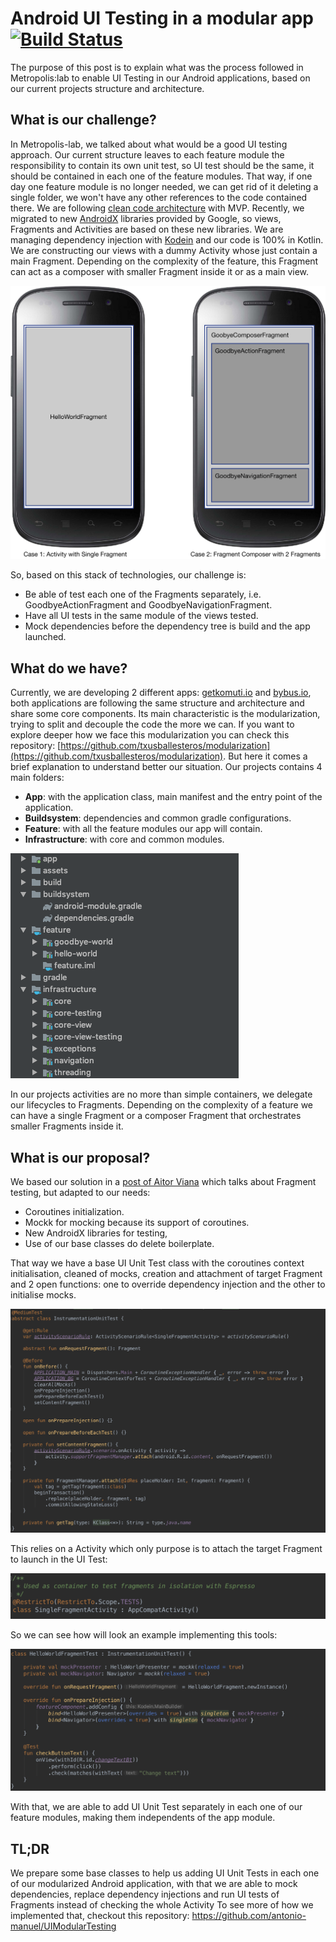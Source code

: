 # Android UI Testing in a modular app [![Build Status](https://app.bitrise.io/app/f421a0e5c96bc62e/status.svg?token=WjZ39B_geLq05ip77toE9w&branch=master)](https://app.bitrise.io/app/f421a0e5c96bc62e)
The purpose of this post is to explain what was the process followed in Metropolis:lab to enable UI Testing in our Android applications, based on our current projects structure and architecture.

## What is our challenge?
In Metropolis-lab, we talked about what would be a good UI testing approach. Our current structure leaves to each feature module the responsibility to contain its own unit test, so UI test should be the same, it should be contained in each one of the feature modules. That way, if one day one feature module is no longer needed, we can get rid of it deleting a single folder, we won't have any other references to the code contained there.
We are following [clean code architecture](https://blog.cleancoder.com/uncle-bob/2012/08/13/the-clean-architecture.html) with MVP. Recently, we migrated to new [AndroidX](https://developer.android.com/jetpack/androidx) libraries provided by Google, so views, Fragments and Activities are based on these new libraries. We are managing dependency injection with [Kodein](https://kodein.org/di/) and our code is 100% in Kotlin.
We are constructing our views with a dummy Activity whose just contain a main Fragment. Depending on the complexity of the feature, this Fragment can act as a composer with smaller Fragment inside it or as a main view.

![Example of Fragment Composition](assets/05_fragment_composing.png) 

So, based on this stack of technologies, our challenge is:
- Be able of test each one of the Fragments separately, i.e. GoodbyeActionFragment and GoodbyeNavigationFragment.
- Have all UI tests in the same module of the views tested.
- Mock dependencies before the dependency tree is build and the app launched.

## What do we have?
Currently, we are developing 2 different apps: [getkomuti.io](https://getkomuti.io) and [bybus.io](https://bybus.io), both applications are following the same structure and architecture and share some core components. Its main characteristic is the modularization, trying to split and decouple the code the more we can.
If you want to explore deeper how we face this modularization you can check this repository: [https://github.com/txusballesteros/modularization](https://github.com/txusballesteros/modularization). But here it comes a brief explanation to understand better our situation. Our projects contains 4 main folders:
- **App**: with the application class, main manifest and the entry point of the application.
- **Buildsystem**: dependencies and common gradle configurations.
- **Feature**: with all the feature modules our app will contain.
- **Infrastructure**: with core and common modules.

![Project structure](assets/01_project_structure.png) 

In our projects activities are no more than simple containers, we delegate our lifecycles to Fragments. Depending on the complexity of a feature we can have a single Fragment or a composer Fragment that orchestrates smaller Fragments inside it.

## What is our proposal?
We based our solution in a [post of Aitor Viana](https://medium.com/@aitorvs/isolate-your-fragments-just-for-testing-ea7d4fddcba2) which talks about Fragment testing, but adapted to our needs:
- Coroutines initialization.
- Mockk for mocking because its support of coroutines.
- New AndroidX libraries for testing,
- Use of our base classes do delete boilerplate.

That way we have a base UI Unit Test class with the coroutines context initialisation, cleaned of mocks, creation and attachment of target Fragment and 2 open functions: one to override dependency injection and the other to initialise mocks.

![Base UI Unit Test class](assets/02_base_unittest_class.png)
 
This relies on a Activity which only purpose is to attach the target Fragment to launch in the UI Test:

![Dummy Fragment container Activity](assets/03_fragment_container.png)
 
So we can see how will look an example implementing this tools:

![Example of a UI Unit Test class](assets/04_use_example.png)
 
With that, we are able to add UI Unit Test separately in each one of our feature modules, making them independents of the app module.

## TL;DR
We prepare some base classes to help us adding UI Unit Tests in each one of our modularized Android application, with that we are able to mock dependencies, replace dependency injections and run UI tests of Fragments instead of checking the whole Activity
To see more of how we implemented that, checkout this repository: https://github.com/antonio-manuel/UIModularTesting
